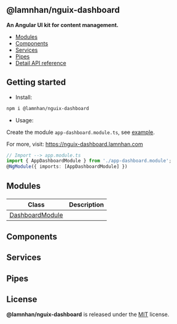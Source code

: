 <section id="head" data-note="AUTO-GENERATED CONTENT, DO NOT EDIT DIRECTLY!">

# @lamnhan/nguix-dashboard

**An Angular UI kit for content management.**

</section>

<section id="tocx" data-note="AUTO-GENERATED CONTENT, DO NOT EDIT DIRECTLY!">

- [Modules](#modules)
- [Components](#components)
- [Services](#services)
- [Pipes](#pipes)
- [Detail API reference](https://lamnhan.github.io/nguix-dashboard)


</section>

<section id="getting-started">

## Getting started

- Install:

```sh
npm i @lamnhan/nguix-dashboard
```

- Usage:

Create the module `app-dashboard.module.ts`, see [example](https://github.com/lamnhan/nguix-dashboard/blob/main/src/app/app-dashboard.module.ts).

For more, visit: <https://nguix-dashboard.lamnhan.com>

```ts
// Import --> app.module.ts
import { AppDashboardModule } from './app-dashboard.module';
@NgModule({ imports: [AppDashboardModule] })
```

</section>

<section id="modules" data-note="AUTO-GENERATED CONTENT, DO NOT EDIT DIRECTLY!">

<h2><a name="modules"><p>Modules</p>
</a></h2>

| Class                                                                                     | Description |
| ----------------------------------------------------------------------------------------- | ----------- |
| [DashboardModule](https://lamnhan.github.io/nguix-dashboard/classes/dashboardmodule.html) |             |

</section>

<section id="components" data-note="AUTO-GENERATED CONTENT, DO NOT EDIT DIRECTLY!">

<h2><a name="components"><p>Components</p>
</a></h2>

</section>

<section id="services" data-note="AUTO-GENERATED CONTENT, DO NOT EDIT DIRECTLY!">

<h2><a name="services"><p>Services</p>
</a></h2>

</section>

<section id="pipes" data-note="AUTO-GENERATED CONTENT, DO NOT EDIT DIRECTLY!">

<h2><a name="pipes"><p>Pipes</p>
</a></h2>

</section>

<section id="license" data-note="AUTO-GENERATED CONTENT, DO NOT EDIT DIRECTLY!">

## License

**@lamnhan/nguix-dashboard** is released under the [MIT](https://github.com/lamnhan/nguix-dashboard/blob/master/LICENSE) license.

</section>
